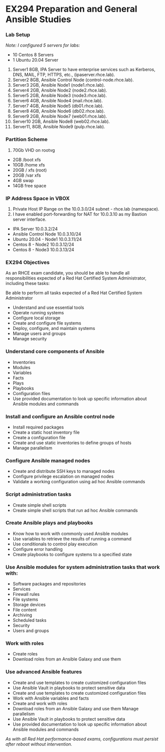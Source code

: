 # EX294 Preparation and General Ansible Studies

### Lab Setup ###
*Note: I configured 5 servers for labs:*
 - 10 Centos 8 Servers 
 - 1 Ubuntu 20.04 Server
 
1. Server1    8GB, IPA Server to have enterprise services such as Kerberos, DNS, MAIL, FTP, HTTPS, etc., (ipaserver.rhce.lab).
2. Server2    8GB, Ansible Control Node (control-node.rhce.lab).
3. Server3    2GB, Ansible Node1 (node1.rhce.lab).
4. Server4    2GB, Ansible Node2 (node2.rhce.lab).
5. Server5    2GB, Ansible Node3 (node3.rhce.lab).
6. Server6    4GB, Ansible Node4 (mail.rhce.lab).
7. Server7    4GB, Ansible Node5 (db01.rhce.lab).
8. Server8    4GB, Ansible Node6 (db02.rhce.lab).
9. Server9    2GB, Ansible Node7 (web01.rhce.lab).
10. Server10  2GB, Ansible Node8 (web02.rhce.lab).
11. Server11, 8GB, Ansible Node9 (pulp.rhce.lab).

### Partition Scheme ###
1. 70Gb VHD on rootvg 
* 2GB  /boot xfs 
* 10GB /home xfs 
* 20GB /     xfs (root) 
* 20GB /var  xfs 
* 4GB  swap 
* 14GB free space 

### IP Address Space in VBOX ###
1. Private Host IP Range on the 10.0.3.0/24 subnet - rhce.lab (namespace). 
2. I have enabled port-forwarding for NAT for 10.0.3.10 as my Bastion server interface.
  * IPA Server 10.0.3.2/24
  * Ansible Control Node 10.0.3.10/24
  * Ubuntu 20.04 - Node1 10.0.3.11/24
  * Centos 8 - Node2 10.0.3.12/24
  * Centos 8 - Node3 10.0.3.13/24

### EX294 Objectives 

As an RHCE exam candidate, you should be able to handle all responsibilities expected of a Red Hat Certified System Administrator, including these tasks:

Be able to perform all tasks expected of a Red Hat Certified System Administrator

* Understand and use essential tools
* Operate running systems
* Configure local storage
* Create and configure file systems
* Deploy, configure, and maintain systems
* Manage users and groups
* Manage security

### Understand core components of Ansible

* Inventories
* Modules
* Variables
* Facts
* Plays
* Playbooks
* Configuration files
* Use provided documentation to look up specific information about Ansible modules and commands

### Install and configure an Ansible control node

* Install required packages
* Create a static host inventory file
* Create a configuration file
* Create and use static inventories to define groups of hosts
* Manage parallelism

### Configure Ansible managed nodes

* Create and distribute SSH keys to managed nodes
* Configure privilege escalation on managed nodes
* Validate a working configuration using ad hoc Ansible commands

### Script administration tasks

* Create simple shell scripts
* Create simple shell scripts that run ad hoc Ansible commands

### Create Ansible plays and playbooks

* Know how to work with commonly used Ansible modules
* Use variables to retrieve the results of running a command
* Use conditionals to control play execution
* Configure error handling
* Create playbooks to configure systems to a specified state

### Use Ansible modules for system administration tasks that work with:

* Software packages and repositories
* Services
* Firewall rules
* File systems
* Storage devices
* File content
* Archiving
* Scheduled tasks
* Security
* Users and groups

### Work with roles

* Create roles
* Download roles from an Ansible Galaxy and use them

### Use advanced Ansible features

* Create and use templates to create customized configuration files
* Use Ansible Vault in playbooks to protect sensitive data
* Create and use templates to create customized configuration files 
* Work with Ansible variables and facts 
* Create and work with roles 
* Download roles from an Ansible Galaxy and use them Manage parallelism 
* Use Ansible Vault in playbooks to protect sensitive data 
* Use provided documentation to look up specific information about Ansible modules and commands

*As with all Red Hat performance-based exams, configurations must persist after reboot without intervention.*


